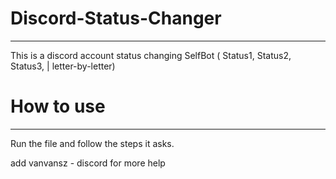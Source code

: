 # **Discord-Status-Changer**
___________________________________________________________________________________________________
This is a discord account status changing SelfBot ( Status1, Status2, Status3, | letter-by-letter)

# **How to use**
___________________________________________________________________________________________________
Run the file and follow the steps it asks.

add vanvansz - discord for more help
